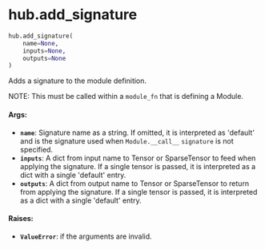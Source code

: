 <div itemscope itemtype="http://developers.google.com/ReferenceObject">
<meta itemprop="name" content="hub.add_signature" />
</div>

# hub.add_signature

``` python
hub.add_signature(
    name=None,
    inputs=None,
    outputs=None
)
```

Adds a signature to the module definition.

NOTE: This must be called within a `module_fn` that is defining a Module.

#### Args:

* <b>`name`</b>: Signature name as a string. If omitted, it is interpreted as 'default'
    and is the signature used when `Module.__call__` `signature` is not
    specified.
* <b>`inputs`</b>: A dict from input name to Tensor or SparseTensor to feed when
    applying the signature. If a single tensor is passed, it is interpreted
    as a dict with a single 'default' entry.
* <b>`outputs`</b>: A dict from output name to Tensor or SparseTensor to return from
    applying the signature. If a single tensor is passed, it is interpreted
    as a dict with a single 'default' entry.


#### Raises:

* <b>`ValueError`</b>: if the arguments are invalid.